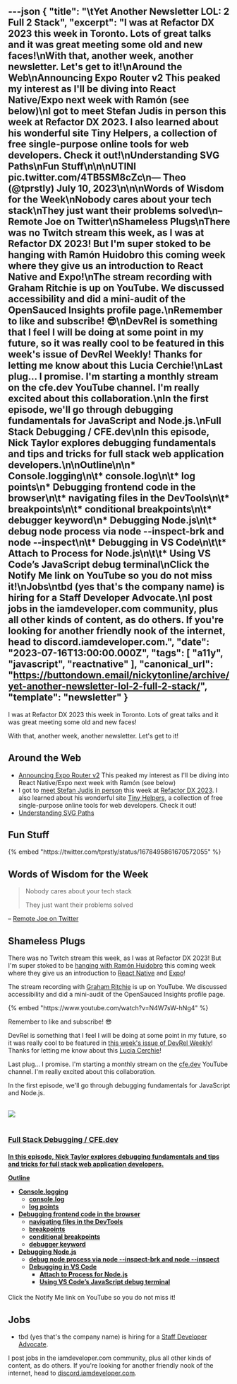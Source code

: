 ---json
{
  "title": "\tYet Another Newsletter LOL: 2 Full 2 Stack",
  "excerpt": "I was at Refactor DX 2023 this week in Toronto. Lots of great talks and it was great meeting some old and new faces!\nWith that, another week, another newsletter. Let's get to it!\nAround the Web\nAnnouncing Expo Router v2 This peaked my interest as I'll be diving into React Native/Expo next week with Ramón (see below)\nI got to meet Stefan Judis in person this week at Refactor DX 2023. I also learned about his wonderful site Tiny Helpers, a collection of free single-purpose online tools for web developers. Check it out!\nUnderstanding SVG Paths\nFun Stuff\n\n\nUTINI pic.twitter.com/4TB5SM8cZc\n— Theo (@tprstly) July 10, 2023\n\n\nWords of Wisdom for the Week\nNobody cares about your tech stack\nThey just want their problems solved\n– Remote Joe on Twitter\nShameless Plugs\nThere was no Twitch stream this week, as I was at Refactor DX 2023! But I'm super stoked to be hanging with Ramón Huidobro this coming week where they give us an introduction to React Native and Expo!\nThe stream recording with Graham Ritchie is up on YouTube. We discussed accessibility and did a mini-audit of the OpenSauced Insights profile page.\nRemember to like and subscribe! 😎\nDevRel is something that I feel I will be doing at some point in my future, so it was really cool to be featured in this week's issue of DevRel Weekly! Thanks for letting me know about this Lucia Cerchie!\nLast plug... I promise. I'm starting a monthly stream on the cfe.dev YouTube channel. I'm really excited about this collaboration.\nIn the first episode, we'll go through debugging fundamentals for JavaScript and Node.js.\nFull Stack Debugging / CFE.dev\nIn this episode, Nick Taylor explores debugging fundamentals and tips and tricks for full stack web application developers.\n\nOutline\n\n* Console.logging\n\t* console.log\n\t* log points\n* Debugging frontend code in the browser\n\t* navigating files in the DevTools\n\t* breakpoints\n\t* conditional breakpoints\n\t* debugger keyword\n* Debugging Node.js\n\t* debug node process via node --inspect-brk and node --inspect\n\t* Debugging in VS Code\n\t\t* Attach to Process for Node.js\n\t\t* Using VS Code’s JavaScript debug terminal\nClick the Notify Me link on YouTube so you do not miss it!\nJobs\ntbd (yes that's the company name) is hiring for a Staff Developer Advocate.\nI post jobs in the iamdeveloper.com community, plus all other kinds of content, as do others. If you're looking for another friendly nook of the internet, head to discord.iamdeveloper.com.",
  "date": "2023-07-16T13:00:00.000Z",
  "tags": [
    "a11y",
    "javascript",
    "reactnative"
  ],
  "canonical_url": "https://buttondown.email/nickytonline/archive/yet-another-newsletter-lol-2-full-2-stack/",
  "template": "newsletter"
}
---

<p>I was at Refactor DX 2023 this week in Toronto. Lots of great talks and it was great meeting some old and new faces!</p>
<p>With that, another week, another newsletter. Let's get to it!</p>
<h2>Around the Web</h2>
<ul>
<li><a href="https://blog.expo.dev/introducing-expo-router-v2-3850fd5c3ca1?utm_source=nickytonline&amp;utm_medium=email&amp;utm_campaign=yet-another-newsletter-lol-2-full-2-stack" target="_blank">Announcing Expo Router v2</a> This peaked my interest as I'll be diving into React Native/Expo next week with Ramón (see below)</li>
<li>I got to <a href="https://twitter.com/nickytonline/status/1679502195270598656?utm_source=nickytonline&amp;utm_medium=email&amp;utm_campaign=yet-another-newsletter-lol-2-full-2-stack" target="_blank">meet Stefan Judis in person</a> this week at <a href="https://refactorconf.com?utm_source=nickytonline&amp;utm_medium=email&amp;utm_campaign=yet-another-newsletter-lol-2-full-2-stack" target="_blank">Refactor DX 2023</a>. I also learned about his wonderful site <a href="https://tiny-helpers.dev/?utm_source=nickytonline&amp;utm_medium=email&amp;utm_campaign=yet-another-newsletter-lol-2-full-2-stack" target="_blank">Tiny Helpers</a>, a collection of free single-purpose online tools for web developers. Check it out!</li>
<li><a href="https://www.nan.fyi/svg-paths?utm_source=nickytonline&amp;utm_medium=email&amp;utm_campaign=yet-another-newsletter-lol-2-full-2-stack" target="_blank">Understanding SVG Paths</a></li>
</ul>
<h2>Fun Stuff</h2>
{% embed "https://twitter.com/tprstly/status/1678495861670572055" %}
<h2>Words of Wisdom for the Week</h2>
<blockquote>
<p>Nobody cares about your tech stack</p>
<p>They just want their problems solved</p>
</blockquote>
<p>– <a href="https://twitter.com/remotejoeclark/status/1651242047095832580?utm_source=nickytonline&amp;utm_medium=email&amp;utm_campaign=yet-another-newsletter-lol-2-full-2-stack" target="_blank">Remote Joe on Twitter</a></p>
<h2>Shameless Plugs</h2>
<p>There was no Twitch stream this week, as I was at Refactor DX 2023! But I'm super stoked to be <a href="https://www.iamdeveloper.com/pages/stream-schedule/?utm_source=nickytonline&amp;utm_medium=email&amp;utm_campaign=yet-another-newsletter-lol-2-full-2-stack#ram-n-huidobro-an-introduction-to-react-native-and-expo" target="_blank">hanging with Ramón Huidobro</a> this coming week where they give us an introduction to <a href="https://reactnative.dev/?utm_source=nickytonline&amp;utm_medium=email&amp;utm_campaign=yet-another-newsletter-lol-2-full-2-stack" target="_blank">React Native</a> and <a href="https://expo.dev/?utm_source=nickytonline&amp;utm_medium=email&amp;utm_campaign=yet-another-newsletter-lol-2-full-2-stack" target="_blank">Expo</a>!</p>
<p>The stream recording with <a href="https://grahamthe.dev/?utm_source=nickytonline&amp;utm_medium=email&amp;utm_campaign=yet-another-newsletter-lol-2-full-2-stack" target="_blank">Graham Ritchie</a> is up on YouTube. We discussed accessibility and did a mini-audit of the OpenSauced Insights profile page.</p>{% embed "https://www.youtube.com/watch?v=N4W7sW-hNg4" %}
<p>Remember to like and subscribe! 😎</p>
<p>DevRel is something that I feel I will be doing at some point in my future, so it was really cool to be featured in <a href="https://devrelweekly.com/issues/227?utm_source=nickytonline&amp;utm_medium=email&amp;utm_campaign=yet-another-newsletter-lol-2-full-2-stack" target="_blank">this week's issue of DevRel Weekly</a>! Thanks for letting me know about this <a href="https://luciacerchie.dev/?utm_source=nickytonline&amp;utm_medium=email&amp;utm_campaign=yet-another-newsletter-lol-2-full-2-stack" target="_blank">Lucia Cerchie</a>!</p>
<p>Last plug... I promise. I'm starting a monthly stream on the <a href="https://cfe.dev?utm_source=nickytonline&amp;utm_medium=email&amp;utm_campaign=yet-another-newsletter-lol-2-full-2-stack" target="_blank">cfe.dev</a> YouTube channel. I'm really excited about this collaboration.</p>
<p>In the first episode, we'll go through debugging fundamentals for JavaScript and Node.js.</p>
<a href="https://cfe.dev/talkshows/2full2stack-july2023/?utm_source=nickytonline&amp;utm_medium=email&amp;utm_campaign=yet-another-newsletter-lol-2-full-2-stack">
    <div class="news-social-card">
      <br />
<div class="float-left">
            <img class="link-image" src="https://cfe.dev/img/banners/2full2stack-072023.png" />
        </div>
      <br />
<div class="float-left news-social-card-text">
            <h3 class="link-title" >Full Stack Debugging / CFE.dev</h3>
            <h4 class="link-description" >In this episode, Nick Taylor explores debugging fundamentals and tips and tricks for full stack web application developers.

<strong>Outline</strong>

* Console.logging
	* console.log
	* log points
* Debugging frontend code in the browser
	* navigating files in the DevTools
	* breakpoints
	* conditional breakpoints
	* debugger keyword
* Debugging Node.js
	* debug node process via node --inspect-brk and node --inspect
	* Debugging in VS Code
		* Attach to Process for Node.js
		* Using VS Code’s JavaScript debug terminal</h4>
        </div>
    </div>
</a><p>Click the Notify Me link on YouTube so you do not miss it!</p>
<h2>Jobs</h2>
<ul>
<li>tbd (yes that's the company name) is hiring for a <a href="https://jobs.smartrecruiters.com/ni/Square/d6a82029-93a4-46ce-9f6d-28b3591e1368-staff-developer-advocate?utm_source=nickytonline&amp;utm_medium=email&amp;utm_campaign=yet-another-newsletter-lol-2-full-2-stack" target="_blank">Staff Developer Advocate</a>.</li>
</ul>
<p>I post jobs in the iamdeveloper.com community, plus all other kinds of content, as do others. If you're looking for another friendly nook of the internet, head to <a href="https://discord.iamdeveloper.com?utm_source=nickytonline&amp;utm_medium=email&amp;utm_campaign=yet-another-newsletter-lol-2-full-2-stack" target="_blank">discord.iamdeveloper.com</a>.</p>

